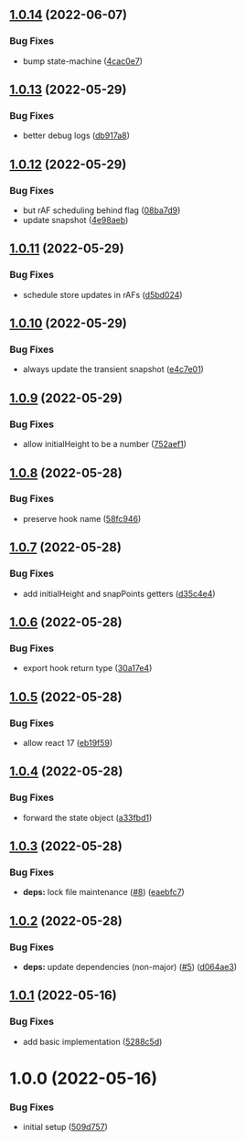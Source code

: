 ## [1.0.14](https://github.com/bottom-sheet/react-hooks/compare/v1.0.13...v1.0.14) (2022-06-07)


### Bug Fixes

* bump state-machine ([4cac0e7](https://github.com/bottom-sheet/react-hooks/commit/4cac0e752bd301688eff444a96ca35b7728374be))

## [1.0.13](https://github.com/bottom-sheet/react-hooks/compare/v1.0.12...v1.0.13) (2022-05-29)


### Bug Fixes

* better debug logs ([db917a8](https://github.com/bottom-sheet/react-hooks/commit/db917a8d7591b82792caa49fcffbb12a726f42f9))

## [1.0.12](https://github.com/bottom-sheet/react-hooks/compare/v1.0.11...v1.0.12) (2022-05-29)


### Bug Fixes

* but rAF scheduling behind flag ([08ba7d9](https://github.com/bottom-sheet/react-hooks/commit/08ba7d9caeee3faa45c6d852e90d0d126680a6b3))
* update snapshot ([4e98aeb](https://github.com/bottom-sheet/react-hooks/commit/4e98aeb143f5ccbdca44169af565da7c19af116b))

## [1.0.11](https://github.com/bottom-sheet/react-hooks/compare/v1.0.10...v1.0.11) (2022-05-29)


### Bug Fixes

* schedule store updates in rAFs ([d5bd024](https://github.com/bottom-sheet/react-hooks/commit/d5bd0240f28b38136befafb3c945adbfaf75869f))

## [1.0.10](https://github.com/bottom-sheet/react-hooks/compare/v1.0.9...v1.0.10) (2022-05-29)


### Bug Fixes

* always update the transient snapshot ([e4c7e01](https://github.com/bottom-sheet/react-hooks/commit/e4c7e01bf0413e2d37d667db64847c4c39898104))

## [1.0.9](https://github.com/bottom-sheet/react-hooks/compare/v1.0.8...v1.0.9) (2022-05-29)


### Bug Fixes

* allow initialHeight to be a number ([752aef1](https://github.com/bottom-sheet/react-hooks/commit/752aef1a119514f7a4a897cd8adeb3bc1e4fd581))

## [1.0.8](https://github.com/bottom-sheet/react-hooks/compare/v1.0.7...v1.0.8) (2022-05-28)


### Bug Fixes

* preserve hook name ([58fc946](https://github.com/bottom-sheet/react-hooks/commit/58fc9462751260582abc0d417ca3449538df6f77))

## [1.0.7](https://github.com/bottom-sheet/react-hooks/compare/v1.0.6...v1.0.7) (2022-05-28)


### Bug Fixes

* add initialHeight and snapPoints getters ([d35c4e4](https://github.com/bottom-sheet/react-hooks/commit/d35c4e4453e1a2dc06a6794eb673af38ade99221))

## [1.0.6](https://github.com/bottom-sheet/react-hooks/compare/v1.0.5...v1.0.6) (2022-05-28)


### Bug Fixes

* export hook return type ([30a17e4](https://github.com/bottom-sheet/react-hooks/commit/30a17e454313984287a7864af9d9d909457123d5))

## [1.0.5](https://github.com/bottom-sheet/react-hooks/compare/v1.0.4...v1.0.5) (2022-05-28)


### Bug Fixes

* allow react 17 ([eb19f59](https://github.com/bottom-sheet/react-hooks/commit/eb19f598069be36f7a3cb82545e14987f0fb7360))

## [1.0.4](https://github.com/bottom-sheet/react-hooks/compare/v1.0.3...v1.0.4) (2022-05-28)


### Bug Fixes

* forward the state object ([a33fbd1](https://github.com/bottom-sheet/react-hooks/commit/a33fbd1ca32c91ea15138b96176038e41b2c69c4))

## [1.0.3](https://github.com/bottom-sheet/react-hooks/compare/v1.0.2...v1.0.3) (2022-05-28)


### Bug Fixes

* **deps:** lock file maintenance ([#8](https://github.com/bottom-sheet/react-hooks/issues/8)) ([eaebfc7](https://github.com/bottom-sheet/react-hooks/commit/eaebfc7003caf5304f686e3ab4c20ff864b6fce0))

## [1.0.2](https://github.com/bottom-sheet/react-hooks/compare/v1.0.1...v1.0.2) (2022-05-28)


### Bug Fixes

* **deps:** update dependencies (non-major) ([#5](https://github.com/bottom-sheet/react-hooks/issues/5)) ([d064ae3](https://github.com/bottom-sheet/react-hooks/commit/d064ae3671d67ce07f1c27d26c4778042e9bca80))

## [1.0.1](https://github.com/bottom-sheet/react-hooks/compare/v1.0.0...v1.0.1) (2022-05-16)


### Bug Fixes

* add basic implementation ([5288c5d](https://github.com/bottom-sheet/react-hooks/commit/5288c5d46f911b516f07a5d8e00ac6cd5184f8d8))

# 1.0.0 (2022-05-16)


### Bug Fixes

* initial setup ([509d757](https://github.com/bottom-sheet/react-hooks/commit/509d757014b3a148c44f2270de17864dd788a399))
